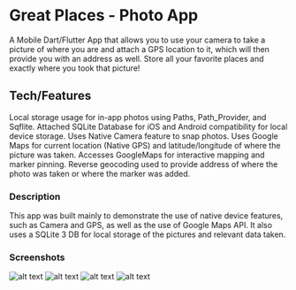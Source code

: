 # Great Places - Photo App

A Mobile Dart/Flutter App that allows you to use your camera to take a picture of where you are and attach a GPS location to it, which will then provide you with an address as well. Store all your favorite places and exactly where you took that picture!

## Tech/Features

Local storage usage for in-app photos using Paths, Path_Provider, and Sqflite.
Attached SQLite Database for iOS and Android compatibility for local device storage.
Uses Native Camera feature to snap photos.
Uses Google Maps for current location (Native GPS) and latitude/longitude of where the picture was taken.
Accesses GoogleMaps for interactive mapping and marker pinning.
Reverse geocoding used to provide address of where the photo was taken or where the marker was added.

### Description

This app was built mainly to demonstrate the use of native device features, such as Camera and GPS, as well as the use of Google Maps API. It also uses a SQLite 3 DB for local storage of the pictures and relevant data taken.

### Screenshots

![alt text](https://github.com/Twistedben/Recipes-app/blob/master/screenshots/great_places_list.png "List of places and photos")
![alt text](https://github.com/Twistedben/Recipes-app/blob/master/screenshots/great_places_form.png "New Place form with location, maps and camera")
![alt text](https://github.com/Twistedben/Recipes-app/blob/master/screenshots/great_places_map.png "Google Maps and Marker")
![alt text](https://github.com/Twistedben/Recipes-app/blob/master/screenshots/great_places_show.png "Individual Place")
